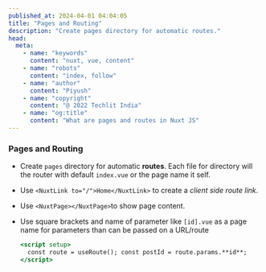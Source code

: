 ```yaml
---
published_at: 2024-04-01 04:04:05
title: "Pages and Routing"
description: "Create pages directory for automatic routes."
head:
  meta:
    - name: "keywords"
      content: "nuxt, vue, content"
    - name: "robots"
      content: "index, follow"
    - name: "author"
      content: "Piyush"
    - name: "copyright"
      content: "@ 2022 Techlit India"
    - name: "og:title"
      content: "What are pages and routes in Nuxt JS"
---
```


### Pages and Routing

- Create `pages` directory for automatic **routes**. Each file for directory will the router with default `index.vue` or the page name it self.
- Use `<NuxtLink to="/">Home</NuxtLink>` to create a _client side route link_.
- Use `<NuxtPage></NuxtPage>`to show page content.
- Use square brackets and name of parameter like `[id].vue` as a page name for parameters than can be passed on a URL/route

  ```jsx
  <script setup>
    const route = useRoute(); const postId = route.params.**id**;
  </script>
  ```
